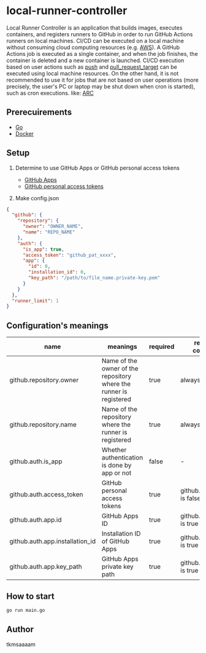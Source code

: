 # local-runner-controller

Local Runner Controller is an application that builds images, executes containers, and registers runners to GitHub in order to run GitHub Actions runners on local machines.
CI/CD can be executed on a local machine without consuming cloud computing resources (e.g. [AWS](https://aws.amazon.com)). A GitHub Actions job is executed as a single container, and when the job finishes, the container is deleted and a new container is launched.
CI/CD execution based on user actions such as [push](https://docs.github.com/en/actions/writing-workflows/choosing-when-your-workflow-runs/events-that-trigger-workflows#push) and [pull_request_target](https://docs.github.com/en/actions/writing-workflows/choosing-when-your-workflow-runs/events-that-trigger-workflows#pull_request_target) can be executed using local machine resources. On the other hand, it is not recommended to use it for jobs that are not based on user operations (more precisely, the user's PC or laptop may be shut down when cron is started), such as cron executions.
like: [ARC](https://github.com/actions/actions-runner-controller)

## Prerecuirements

- [Go](https://go.dev/)
- [Docker](https://www.docker.com/)

## Setup

1. Determine to use GitHub Apps or GitHub personal access tokens
    - [GitHub Apps](https://docs.github.com/en/apps/creating-github-apps/about-creating-github-apps/about-creating-github-apps)
    - [GitHub personal access tokens](https://docs.github.com/en/authentication/keeping-your-account-and-data-secure/managing-your-personal-access-tokens)

2. Make config.json

  ```json
  {
    "github": {
      "repository": {
        "owner": "OWNER_NAME",
        "name": "REPO_NAME"
      },
      "auth": {
        "is_app": true,
        "access_token": "github_pat_xxxx",
        "app": {
          "id": 0,
          "installation_id": 0,
          "key_path": "/path/to/file_name.private-key.pem"
        }
      }
    },
    "runner_limit": 1
  }
  ```

## Configuration's meanings

| name | meanings | required | required condition | default |
| --- | ---  | --- | --- | --- |
| github.repository.owner | Name of the owner of the repository where the runner is registered | true | always | - |
| github.repository.name | Name of the repository where the runner is registered | true | always | - |
| github.auth.is_app | Whether authentication is done by app or not | false | - | false |
| github.auth.access_token | GitHub personal access tokens | true | github.auth.is_app is false | ""(empty) |
| github.auth.app.id | GitHub Apps ID | true | github.auth.is_app is true | 0 |
| github.auth.app.installation_id | Installation ID of GitHub Apps | true | github.auth.is_app is true | 0 |
| github.auth.app.key_path | GitHub Apps private key path | true | github.auth.is_app is true | ""(empty) |

## How to start

```bash
go run main.go
```

## Author

tkmsaaaam
